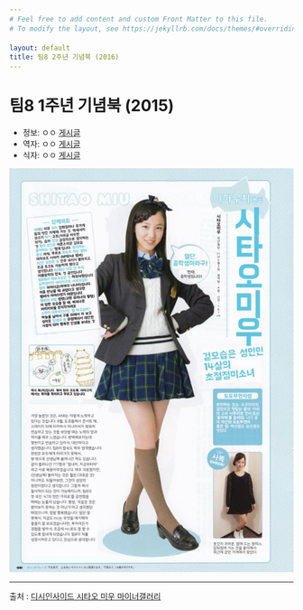 ```yaml
---
# Feel free to add content and custom Front Matter to this file.
# To modify the layout, see https://jekyllrb.com/docs/themes/#overriding-theme-defaults

layout: default
title: 팀8 2주년 기념북 (2016)
---
```


# 팀8 1주년 기념북 (2015)

* 정보: ㅇㅇ [게시글](http://gall.dcinside.com/mgallery/board/view/?id=shitaomiu&no=7117)
* 역자: ㅇㅇ [게시글](http://gall.dcinside.com/mgallery/board/view/?id=shitaomiu&no=7177)
* 식자: ㅇㅇ [게시글](http://gall.dcinside.com/mgallery/board/view/?id=shitaomiu&no=7810)

![팀8 1주년 기념북](/assets/images/magazine_0002.jpg)

---

출처 : [디시인사이드 시타오 미우 마이너갤러리](http://shitaomiu.com)

